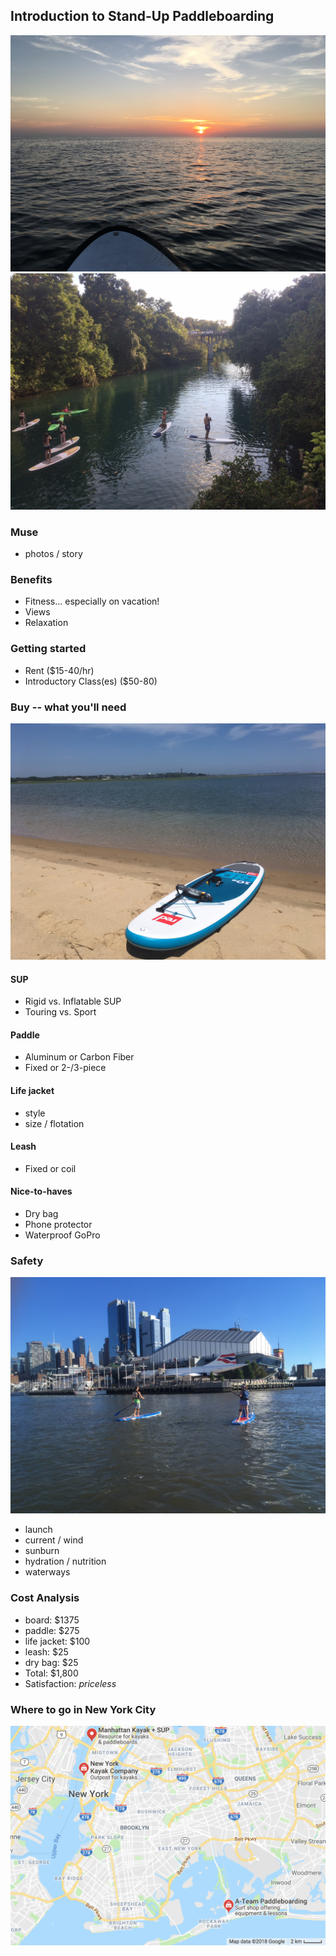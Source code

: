## Introduction to Stand-Up Paddleboarding

![kotao.jpg](https://github.com/zcarwile/sup_intro/blob/master/kotao.JPG "Ko Tao Paddleboard")
![bartonsprings.jpg](https://github.com/zcarwile/sup_intro/blob/master/bartonsprings.JPG "Barton Springs, ATX")

### Muse
- photos / story

### Benefits

- Fitness... especially on vacation!
- Views
- Relaxation

### Getting started

- Rent ($15-40/hr)
- Introductory Class(es) ($50-80)

### Buy -- what you'll need

![capecod.JPG](https://github.com/zcarwile/sup_intro/blob/master/capecod.JPG "Cape Cod / PTown")

#### SUP
  - Rigid vs. Inflatable SUP
  - Touring vs. Sport
#### Paddle
  - Aluminum or Carbon Fiber
  - Fixed or 2-/3-piece
#### Life jacket
  - style
  - size / flotation
#### Leash
  - Fixed or coil
#### Nice-to-haves
  - Dry bag
  - Phone protector
  - Waterproof GoPro

### Safety

![hudson.jpg](https://github.com/zcarwile/sup_intro/blob/master/hudson.JPG "Intrepid")

- launch
- current / wind
- sunburn
- hydration / nutrition
- waterways

### Cost Analysis

- board: $1375
- paddle: $275
- life jacket: $100
- leash: $25
- dry bag: $25
- Total: $1,800
- Satisfaction: *priceless*

### Where to go in New York City
![where_to_go.png](https://github.com/zcarwile/sup_intro/blob/master/where_to_go.png "NYC SUP Locations")
